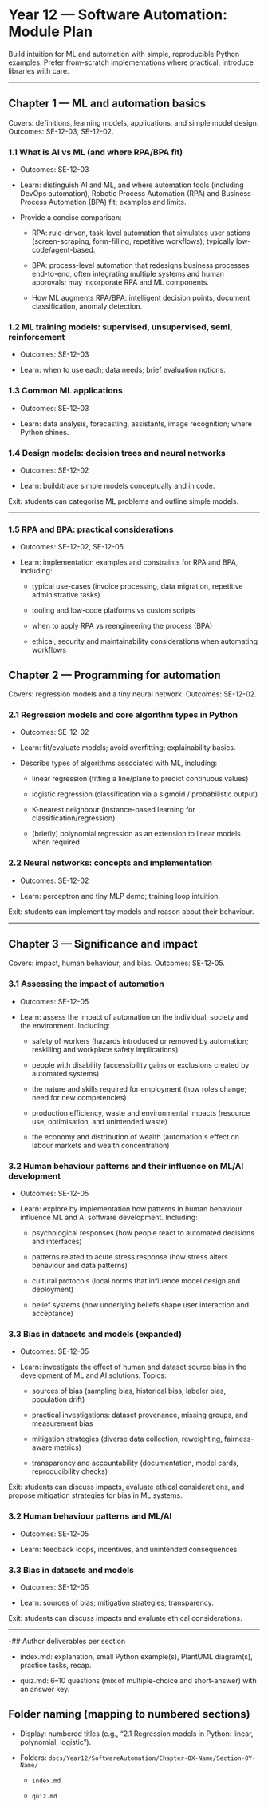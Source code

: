 # Year 12 — Software Automation: Module Plan

Build intuition for ML and automation with simple, reproducible Python examples. Prefer from-scratch implementations where practical; introduce libraries with care.

---

## Chapter 1 — ML and automation basics

Covers: definitions, learning models, applications, and simple model design. Outcomes: SE-12-03, SE-12-02.

### 1.1 What is AI vs ML (and where RPA/BPA fit)

- Outcomes: SE-12-03

- Learn: distinguish AI and ML, and where automation tools (including DevOps automation), Robotic Process Automation (RPA) and Business Process Automation (BPA) fit; examples and limits.

- Provide a concise comparison:

  - RPA: rule-driven, task-level automation that simulates user actions (screen-scraping, form-filling, repetitive workflows); typically low-code/agent-based.

  - BPA: process-level automation that redesigns business processes end-to-end, often integrating multiple systems and human approvals; may incorporate RPA and ML components.

  - How ML augments RPA/BPA: intelligent decision points, document classification, anomaly detection.

### 1.2 ML training models: supervised, unsupervised, semi, reinforcement

- Outcomes: SE-12-03

- Learn: when to use each; data needs; brief evaluation notions.

### 1.3 Common ML applications

- Outcomes: SE-12-03

- Learn: data analysis, forecasting, assistants, image recognition; where Python shines.

### 1.4 Design models: decision trees and neural networks

- Outcomes: SE-12-02

- Learn: build/trace simple models conceptually and in code.

Exit: students can categorise ML problems and outline simple models.

---

### 1.5 RPA and BPA: practical considerations

- Outcomes: SE-12-02, SE-12-05

- Learn: implementation examples and constraints for RPA and BPA, including:

  - typical use-cases (invoice processing, data migration, repetitive administrative tasks)

  - tooling and low-code platforms vs custom scripts

  - when to apply RPA vs reengineering the process (BPA)

  - ethical, security and maintainability considerations when automating workflows

## Chapter 2 — Programming for automation

Covers: regression models and a tiny neural network. Outcomes: SE-12-02.

### 2.1 Regression models and core algorithm types in Python

- Outcomes: SE-12-02

- Learn: fit/evaluate models; avoid overfitting; explainability basics.

- Describe types of algorithms associated with ML, including:

  - linear regression (fitting a line/plane to predict continuous values)

  - logistic regression (classification via a sigmoid / probabilistic output)

  - K-nearest neighbour (instance-based learning for classification/regression)

  - (briefly) polynomial regression as an extension to linear models when required

### 2.2 Neural networks: concepts and implementation

- Outcomes: SE-12-02

- Learn: perceptron and tiny MLP demo; training loop intuition.

Exit: students can implement toy models and reason about their behaviour.

---

## Chapter 3 — Significance and impact

Covers: impact, human behaviour, and bias. Outcomes: SE-12-05.

### 3.1 Assessing the impact of automation

- Outcomes: SE-12-05

- Learn: assess the impact of automation on the individual, society and the environment. Including:

  - safety of workers (hazards introduced or removed by automation; reskilling and workplace safety implications)

  - people with disability (accessibility gains or exclusions created by automated systems)

  - the nature and skills required for employment (how roles change; need for new competencies)

  - production efficiency, waste and environmental impacts (resource use, optimisation, and unintended waste)

  - the economy and distribution of wealth (automation's effect on labour markets and wealth concentration)

### 3.2 Human behaviour patterns and their influence on ML/AI development

- Outcomes: SE-12-05

- Learn: explore by implementation how patterns in human behaviour influence ML and AI software development. Including:

  - psychological responses (how people react to automated decisions and interfaces)

  - patterns related to acute stress response (how stress alters behaviour and data patterns)

  - cultural protocols (local norms that influence model design and deployment)

  - belief systems (how underlying beliefs shape user interaction and acceptance)

### 3.3 Bias in datasets and models (expanded)

- Outcomes: SE-12-05

- Learn: investigate the effect of human and dataset source bias in the development of ML and AI solutions. Topics:

  - sources of bias (sampling bias, historical bias, labeler bias, population drift)

  - practical investigations: dataset provenance, missing groups, and measurement bias

  - mitigation strategies (diverse data collection, reweighting, fairness-aware metrics)

  - transparency and accountability (documentation, model cards, reproducibility checks)

Exit: students can discuss impacts, evaluate ethical considerations, and propose mitigation strategies for bias in ML systems.

### 3.2 Human behaviour patterns and ML/AI

- Outcomes: SE-12-05

- Learn: feedback loops, incentives, and unintended consequences.

### 3.3 Bias in datasets and models

- Outcomes: SE-12-05

- Learn: sources of bias; mitigation strategies; transparency.

Exit: students can discuss impacts and evaluate ethical considerations.

---

-## Author deliverables per section

- index.md: explanation, small Python example(s), PlantUML diagram(s), practice tasks, recap.

- quiz.md: 6–10 questions (mix of multiple-choice and short-answer) with an answer key.

## Folder naming (mapping to numbered sections)

- Display: numbered titles (e.g., “2.1 Regression models in Python: linear, polynomial, logistic”).

- Folders: `docs/Year12/SoftwareAutomation/Chapter-0X-Name/Section-0Y-Name/`

  - `index.md`

  - `quiz.md`

